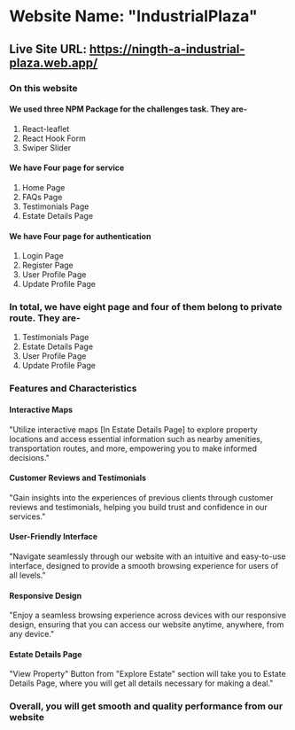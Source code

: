 # Website Name: "IndustrialPlaza"

## Live Site URL: https://ningth-a-industrial-plaza.web.app/

### On this website

#### We used three NPM Package for the challenges task. They are-

  1. React-leaflet
  2. React Hook Form
  3. Swiper Slider

#### We have Four page for service
  
  1. Home Page
  2. FAQs Page
  3. Testimonials Page
  4. Estate Details Page

#### We have Four page for authentication

  1. Login Page
  2. Register Page
  3. User Profile Page
  4. Update Profile Page

### In total, we have eight page and four of them belong to private route. They are-

  1. Testimonials Page
  2. Estate Details Page
  3. User Profile Page
  4. Update Profile Page

### Features and Characteristics

#### Interactive Maps
  
  "Utilize interactive maps [In Estate Details Page] to explore property locations and access essential information such as nearby amenities, transportation routes, and more, empowering you to make informed decisions."

#### Customer Reviews and Testimonials
  
  "Gain insights into the experiences of previous clients through customer reviews and testimonials, helping you build trust and confidence in our services."

#### User-Friendly Interface
  
  "Navigate seamlessly through our website with an intuitive and easy-to-use interface, designed to provide a smooth browsing experience for users of all levels."

#### Responsive Design
  
  "Enjoy a seamless browsing experience across devices with our responsive design, ensuring that you can access our website anytime, anywhere, from any device."

#### Estate Details Page
  
  "View Property" Button from "Explore Estate" section will take you to Estate Details Page, where you will get all details necessary for making a deal."

### Overall, you will get smooth and quality performance from our website
